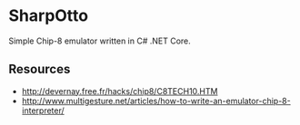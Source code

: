 # SharpOtto

Simple Chip-8 emulator written in C# .NET Core.

## Resources

- http://devernay.free.fr/hacks/chip8/C8TECH10.HTM
- http://www.multigesture.net/articles/how-to-write-an-emulator-chip-8-interpreter/